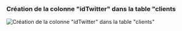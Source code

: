 ### Création de la colonne "idTwitter" dans la table "clients
![Création de la colonne "idTwitter" dans la table "clients"](https://picsum.photos/536/354)
